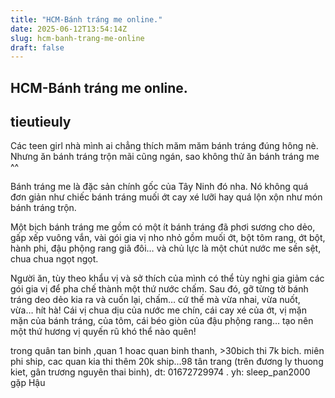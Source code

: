 ```yaml
---
title: "HCM-Bánh tráng me online."
date: 2025-06-12T13:54:14Z
slug: hcm-banh-trang-me-online
draft: false
---
```


## HCM-Bánh tráng me online.

## tieutieuly

Các teen girl nhà mình ai chẳng thích măm măm bánh tráng đúng hông nè. Nhưng ăn bánh tráng trộn mãi cũng ngán, sao không thử ăn bánh tráng me ^^
 
Bánh tráng me là đặc sản chính gốc của Tây Ninh đó nha. Nó không quá đơn giản như chiếc bánh tráng muối ớt cay xé lưỡi hay quá lộn xộn như món bánh tráng trộn.
 
Một bịch bánh tráng me gồm có một ít bánh tráng đã phơi sương cho dẻo, gấp xếp vuông vắn, vài gói gia vị nho nhỏ gồm muối ớt, bột tôm rang, ớt bột, hành phi, đậu phộng rang giã đôi… và chủ lực là một chút nước me sền sệt, chua chua ngọt ngọt.
 
Người ăn, tùy theo khẩu vị và sở thích của mình có thể tùy nghi gia giảm các gói gia vị để pha chế thành một thứ nước chấm. Sau đó, gỡ từng tờ bánh tráng deo dẻo kia ra và cuốn lại, chấm… cứ thế mà vừa nhai, vừa nuốt, vừa… hít hà! Cái vị chua dịu của nước me chín, cái cay xé của ớt, vị mặn mặn của bánh tráng, của tôm, cái béo giòn của đậu phộng rang… tạo nên một thứ hương vị quyến rũ khó thể nào quên!
 
 
 
 
trong quân tan binh ,quan 1 hoac quan binh thanh, >30bich thi 7k bich. miên phi ship, cac quan kia thi thêm 20k ship...98 tân trang (trên đương ly thuong kiet, gân trương nguyên thai binh), dt: 01672729974 . yh: sleep_pan2000 gặp Hậu